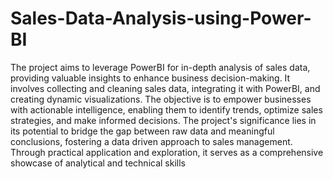# Sales-Data-Analysis-using-Power-BI

The project aims to leverage PowerBI for in-depth analysis of sales data, providing valuable insights to enhance business decision-making. 
It involves collecting and cleaning sales data, integrating it with PowerBI, and creating dynamic visualizations. The objective is to empower 
businesses with actionable intelligence, enabling them to  identify trends, optimize sales strategies, and make informed decisions. The project's 
significance lies in its potential to bridge the gap between raw data and meaningful conclusions, fostering a data driven approach to sales management. 
Through practical application and exploration, it serves as a comprehensive showcase of analytical and technical skills
